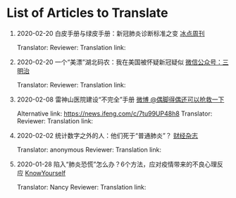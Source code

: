 # List of Articles to Translate

1. 2020-02-20 白皮手册与绿皮手册：新冠肺炎诊断标准之变 [冰点周刊](https://mp.weixin.qq.com/s/vysNta8IU2wbRBv-c3aS4Q?from=groupmessage&scene=1&subscene=10000&clicktime=1582387639&enterid=1582387639)

   Translator:
   Reviewer:
   Translation link:

2. 2020-02-20 一个“美漂”湖北码农：我在美国被怀疑新冠疑似 [微信公众号：三明治](https://m.huxiu.com/article/340567.html)

   Translator:
   Reviewer:
   Translation link:

2. 2020-02-08 雷神山医院建设“不完全”手册 [微博 @偶脚得偶还可以抢救一下](https://ww3.sinaimg.cn/bmiddle/67626515ly1gboqqazuwcj20u0cgl1l5.jpg)

   Alternative link: https://news.ifeng.com/c/7tu99UP48h8
   Translator:
   Reviewer:
   Translation link:

2. 2020-02-02 统计数字之外的人：他们死于“普通肺炎”？ [财经杂志](https://club.6parkbbs.com/bolun/index.php?app=forum&act=threadview&tid=15627817)

   Translator: anonymous
   Reviewer:
   Translation link:

2. 2020-01-28 陷入“肺炎恐慌”怎么办？6个方法，应对疫情带来的不良心理反应 [KnowYourself](https://mp.weixin.qq.com/s/3wvc_Brls_HffkmR9vP9Mw)

   Translator: Nancy
   Reviewer:
   Translation link:

